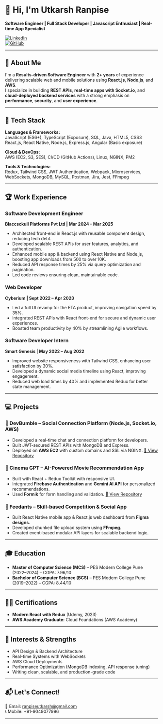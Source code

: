 
# 👋 Hi, I'm Utkarsh Ranpise

**Software Engineer | Full Stack Developer | Javascript Enthusiast | Real-time App Specialist**

[![LinkedIn](https://img.shields.io/badge/LinkedIn-blue?style=flat&logo=linkedin&labelColor=blue)](https://www.linkedin.com/in/utkarsh-ranpise/)  
[![GitHub](https://img.shields.io/badge/GitHub-black?style=flat&logo=github)](https://github.com/utkaarsh)

---

## 🚀 About Me

I'm a **Results-driven Software Engineer** with **2+ years** of experience delivering scalable web and mobile solutions using **React.js**, **Node.js**, and **AWS**.  
I specialize in building **REST APIs**, **real-time apps with Socket.io**, and **cloud-deployed backend services** with a strong emphasis on **performance**, **security**, and **user experience**.

---

## 🧰 Tech Stack

**Languages & Frameworks:**  
JavaScript (ES6+), TypeScript (Exposure), SQL, Java, HTML5, CSS3  
React.js, React Native, Node.js, Express.js, Angular (Basic exposure)

**Cloud & DevOps:**  
AWS (EC2, S3, SES), CI/CD (GitHub Actions), Linux, NGINX, PM2

**Tools & Technologies:**  
Redux, Tailwind CSS, JWT Authentication, Webpack, Microservices, WebSockets, MongoDB, MySQL, Postman, Jira, Jest, FFmpeg

---

## 🏆 Work Experience

### Software Development Engineer  
**Blaccsckull Platforms Pvt Ltd | Mar 2024 – Mar 2025**  
- Architected front-end in React.js with reusable component design, reducing tech debt.
- Developed scalable REST APIs for user features, analytics, and authentication.
- Enhanced mobile app & backend using React Native and Node.js, boosting app downloads from 500 to over 10K.
- Reduced API response times by 25% via query optimization and pagination.
- Led code reviews ensuring clean, maintainable code.

### Web Developer  
**Cyberium | Sept 2022 – Apr 2023**  
- Led a full UI revamp for the ETA product, improving navigation speed by 35%.
- Integrated REST APIs with React front-end for secure and dynamic user experiences.
- Boosted team productivity by 40% by streamlining Agile workflows.

### Software Developer Intern  
**Smart Genesis | May 2022 – Aug 2022**  
- Improved website responsiveness with Tailwind CSS, enhancing user satisfaction by 30%.
- Developed a dynamic social media timeline using React, improving engagement.
- Reduced web load times by 40% and implemented Redux for better state management.

---

## 💻 Projects

### 🐝 DevBumble – Social Connection Platform (Node.js, Socket.io, AWS)
- Developed a real-time chat and connection platform for developers.
- Built JWT-secured REST APIs with MongoDB and Express.
- Deployed on **AWS EC2** with custom domains and SSL via NGINX.
[🔗 View Repository](https://github.com/utkaarsh/devBumble-backend)


### 🎥 Cinema GPT – AI-Powered Movie Recommendation App
- Built with React + Redux Toolkit with responsive UI.
- Integrated **Firebase Authentication** and **Gemini AI API** for personalized recommendations.
- Used **Formik** for form handling and validation.
[🔗 View Repository](https://github.com/utkaarsh/cinema-gpt)

### 🏅 Feedants – Skill-based Competition & Social App
- Built React Native mobile app & React.js web dashboard from **Figma designs**.
- Developed chunked file upload system using **FFmpeg**.
- Created event-based modular API layers for scalable backend logic.

---

## 🎓 Education

- **Master of Computer Science (MCS)** – PES Modern College Pune (2022–2024) – CGPA: 7.96/10  
- **Bachelor of Computer Science (BCS)** – PES Modern College Pune (2019–2022) – CGPA: 8.44/10  

---

## 🧑‍🏫 Certifications

- **Modern React with Redux** (Udemy, 2023)
- **AWS Academy Graduate:** Cloud Foundations (AWS Academy)

---

## 📌 Interests & Strengths

- API Design & Backend Architecture  
- Real-time Systems with WebSockets  
- AWS Cloud Deployments  
- Performance Optimization (MongoDB indexing, API response tuning)  
- Writing clean, scalable, and production-grade code  

---

## 📬 Let's Connect!

📧 Email: [ranpiseutkarsh@gmail.com](mailto:ranpiseutkarsh@gmail.com)  
📞 Mobile: +91-9049077996  

---
